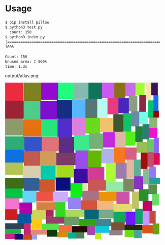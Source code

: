
# Usage

    $ pip install pillow
    $ python3 test.py
      count: 150
    $ python3 index.py
    [====================================================================================================] 100%

    Count: 150
    Unused area: 7.509%
    time: 1.3s

output/atlas.png:

![A test image](./example.png)
